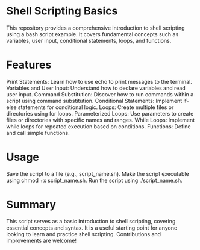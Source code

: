 # Shell Scripting Basics

This repository provides a comprehensive introduction to shell scripting using a bash script example. It covers fundamental concepts such as variables, user input, conditional statements, loops, and functions.



# Features

Print Statements: Learn how to use echo to print messages to the terminal.
Variables and User Input: Understand how to declare variables and read user input.
Command Substitution: Discover how to run commands within a script using command substitution.
Conditional Statements: Implement if-else statements for conditional logic.
Loops: Create multiple files or directories using for loops.
Parameterized Loops: Use parameters to create files or directories with specific names and ranges.
While Loops: Implement while loops for repeated execution based on conditions.
Functions: Define and call simple functions.


# Usage

Save the script to a file (e.g., script_name.sh).
Make the script executable using chmod +x script_name.sh.
Run the script using ./script_name.sh.

# Summary

This script serves as a basic introduction to shell scripting, covering essential concepts and syntax. It is a useful starting point for anyone looking to learn and practice shell scripting. Contributions and improvements are welcome!
